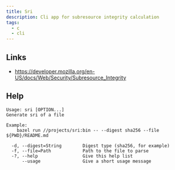 ```yaml
---
title: Sri
description: Cli app for subresource integrity calculation
tags:
  - c
  - cli
---
```


## Links

- https://developer.mozilla.org/en-US/docs/Web/Security/Subresource_Integrity

## Help

```
Usage: sri [OPTION...]
Generate sri of a file

Example:
    bazel run //projects/sri:bin -- --digest sha256 --file ${PWD}/README.md

  -d, --digest=String        Digest type (sha256, for example)
  -f, --file=Path            Path to the file to parse
  -?, --help                 Give this help list
      --usage                Give a short usage message
```
